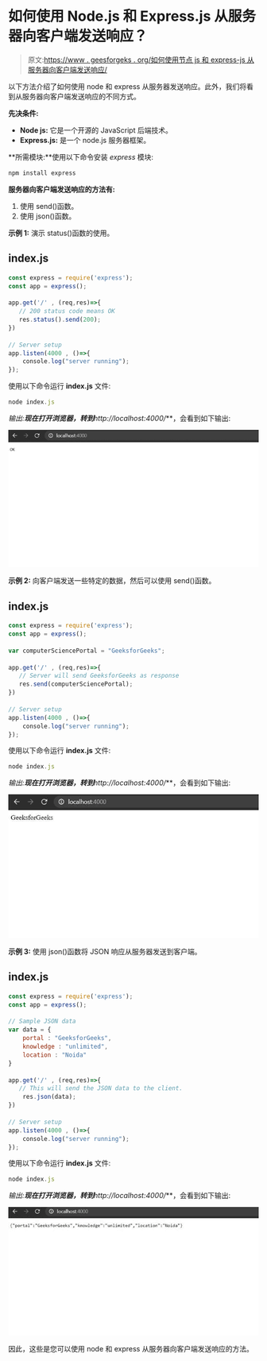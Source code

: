 # 如何使用 Node.js 和 Express.js 从服务器向客户端发送响应？

> 原文:[https://www . geesforgeks . org/如何使用节点 js 和 express-js 从服务器向客户端发送响应/](https://www.geeksforgeeks.org/how-to-send-response-from-server-to-client-using-node-js-and-express-js/)

以下方法介绍了如何使用 node 和 express 从服务器发送响应。此外，我们将看到从服务器向客户端发送响应的不同方式。

**先决条件:**

*   **Node js:** 它是一个开源的 JavaScript 后端技术。
*   **Express.js:** 是一个 node.js 服务器框架。

**所需模块:**使用以下命令安装 *express* 模块:

```js
npm install express
```

**服务器向客户端发送响应的方法有:**

1.  使用 send()函数。
2.  使用 json()函数。

**示例 1:** 演示 status()函数的使用。

## index.js

```js
const express = require('express');
const app = express();

app.get('/' , (req,res)=>{
   // 200 status code means OK
   res.status().send(200); 
})

// Server setup
app.listen(4000 , ()=>{
    console.log("server running");
});
```

使用以下命令运行 **index.js** 文件:

```js
node index.js
```

**输出:**现在打开浏览器，转到***http://localhost:4000/***，会看到如下输出:

![](img/27431b5d5d0af56cee5133af2e1495d4.png)

**示例 2:** 向客户端发送一些特定的数据，然后可以使用 send()函数。

## index.js

```js
const express = require('express');
const app = express();

var computerSciencePortal = "GeeksforGeeks";

app.get('/' , (req,res)=>{
   // Server will send GeeksforGeeks as response
   res.send(computerSciencePortal); 
})

// Server setup
app.listen(4000 , ()=>{
    console.log("server running");
});
```

使用以下命令运行 **index.js** 文件:

```js
node index.js
```

**输出:**现在打开浏览器，转到***http://localhost:4000/***，会看到如下输出:

![](img/a2d915f69a5832a80d4739b2f45a2711.png)

**示例 3:** 使用 json()函数将 JSON 响应从服务器发送到客户端。

## index.js

```js
const express = require('express');
const app = express();

// Sample JSON data
var data = {
    portal : "GeeksforGeeks",
    knowledge : "unlimited",
    location : "Noida"  
}

app.get('/' , (req,res)=>{
   // This will send the JSON data to the client.
    res.json(data); 
})

// Server setup
app.listen(4000 , ()=>{
    console.log("server running");
});
```

使用以下命令运行 **index.js** 文件:

```js
node index.js
```

**输出:**现在打开浏览器，转到***http://localhost:4000/***，会看到如下输出:

![](img/fbdeeaaa52e8cccc32b640a59af5be1c.png)

因此，这些是您可以使用 node 和 express 从服务器向客户端发送响应的方法。